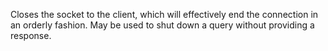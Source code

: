 Closes the socket to the client, which will effectively end the connection in an orderly fashion. May be used to shut down a query without providing a response.
